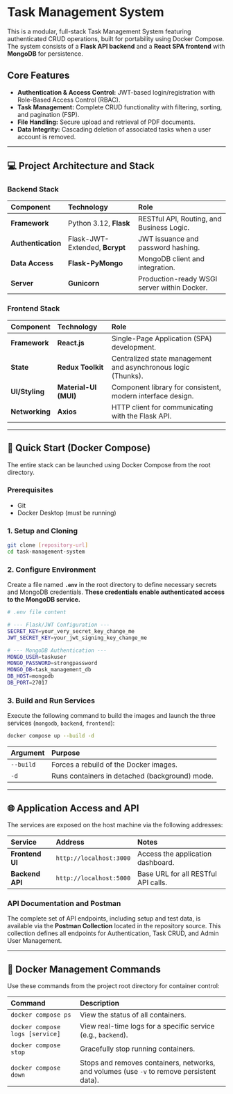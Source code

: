# Task Management System

This is a modular, full-stack Task Management System featuring authenticated CRUD operations, built for portability using Docker Compose. The system consists of a **Flask API backend** and a **React SPA frontend** with **MongoDB** for persistence.

## Core Features

- **Authentication & Access Control:** JWT-based login/registration with Role-Based Access Control (RBAC).
- **Task Management:** Complete CRUD functionality with filtering, sorting, and pagination (FSP).
- **File Handling:** Secure upload and retrieval of PDF documents.
- **Data Integrity:** Cascading deletion of associated tasks when a user account is removed.

---

## 💻 Project Architecture and Stack

### Backend Stack

| Component          | Technology                     | Role                                        |
| :----------------- | :----------------------------- | :------------------------------------------ |
| **Framework**      | Python 3.12, **Flask**         | RESTful API, Routing, and Business Logic.   |
| **Authentication** | Flask-JWT-Extended, **Bcrypt** | JWT issuance and password hashing.          |
| **Data Access**    | **Flask-PyMongo**              | MongoDB client and integration.             |
| **Server**         | **Gunicorn**                   | Production-ready WSGI server within Docker. |

### Frontend Stack

| Component      | Technology            | Role                                                          |
| :------------- | :-------------------- | :------------------------------------------------------------ |
| **Framework**  | **React.js**          | Single-Page Application (SPA) development.                    |
| **State**      | **Redux Toolkit**     | Centralized state management and asynchronous logic (Thunks). |
| **UI/Styling** | **Material-UI (MUI)** | Component library for consistent, modern interface design.    |
| **Networking** | **Axios**             | HTTP client for communicating with the Flask API.             |

---

## 🚀 Quick Start (Docker Compose)

The entire stack can be launched using Docker Compose from the root directory.

### Prerequisites

- Git
- Docker Desktop (must be running)

### 1. Setup and Cloning

```bash
git clone [repository-url]
cd task-management-system
```

### 2\. Configure Environment

Create a file named **`.env`** in the root directory to define necessary secrets and MongoDB credentials. **These credentials enable authenticated access to the MongoDB service.**

```bash
# .env file content

# --- Flask/JWT Configuration ---
SECRET_KEY=your_very_secret_key_change_me
JWT_SECRET_KEY=your_jwt_signing_key_change_me

# --- MongoDB Authentication ---
MONGO_USER=taskuser
MONGO_PASSWORD=strongpassword
MONGO_DB=task_management_db
DB_HOST=mongodb
DB_PORT=27017
```

### 3\. Build and Run Services

Execute the following command to build the images and launch the three services (`mongodb`, `backend`, `frontend`):

```bash
docker compose up --build -d
```

| Argument  | Purpose                                        |
| :-------- | :--------------------------------------------- |
| `--build` | Forces a rebuild of the Docker images.         |
| `-d`      | Runs containers in detached (background) mode. |

---

## 🌐 Application Access and API

The services are exposed on the host machine via the following addresses:

| Service         | Address                 | Notes                               |
| :-------------- | :---------------------- | :---------------------------------- |
| **Frontend UI** | `http://localhost:3000` | Access the application dashboard.   |
| **Backend API** | `http://localhost:5000` | Base URL for all RESTful API calls. |

### API Documentation and Postman

The complete set of API endpoints, including setup and test data, is available via the **Postman Collection** located in the repository source. This collection defines all endpoints for Authentication, Task CRUD, and Admin User Management.

---

## 🐳 Docker Management Commands

Use these commands from the project root directory for container control:

| Command                         | Description                                                                               |
| :------------------------------ | :---------------------------------------------------------------------------------------- |
| `docker compose ps`             | View the status of all containers.                                                        |
| `docker compose logs [service]` | View real-time logs for a specific service (e.g., `backend`).                             |
| `docker compose stop`           | Gracefully stop running containers.                                                       |
| `docker compose down`           | Stops and removes containers, networks, and volumes (use `-v` to remove persistent data). |
